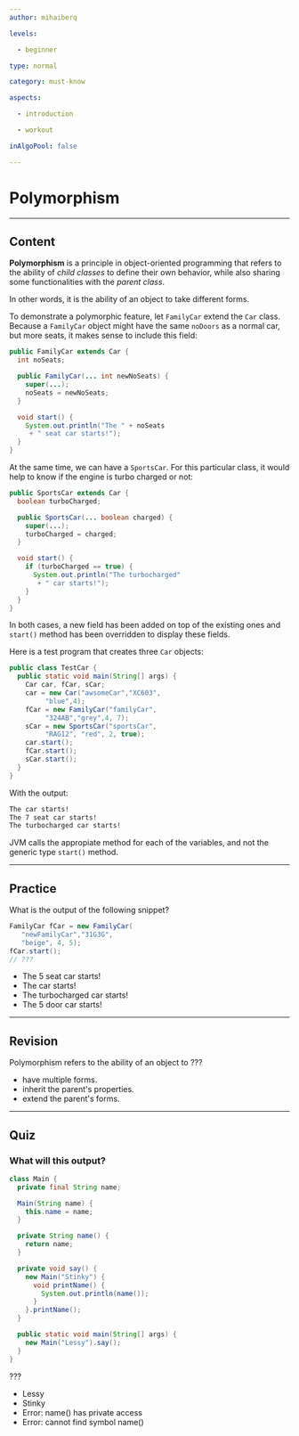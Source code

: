 ```yaml
---
author: mihaiberq

levels:

  - beginner

type: normal

category: must-know

aspects:

  - introduction

  - workout

inAlgoPool: false

---
```


# Polymorphism

---
## Content

**Polymorphism** is a principle in object-oriented programming that refers to the ability of *child classes* to define their own behavior, while also sharing some functionalities with the *parent class*.

In other words, it is the ability of an object to take different forms.

To demonstrate a polymorphic feature, let `FamilyCar` extend the `Car` class. Because a `FamilyCar` object might have the same `noDoors` as a normal car, but more seats, it makes sense to include this field:
```java
public FamilyCar extends Car {
  int noSeats;

  public FamilyCar(... int newNoSeats) {
    super(...);
    noSeats = newNoSeats;
  }

  void start() {
    System.out.println("The " + noSeats
     + " seat car starts!");
  }
}
```

At the same time, we can have a `SportsCar`. For this particular class, it would help to know if the engine is turbo charged or not:
```java
public SportsCar extends Car {
  boolean turboCharged;

  public SportsCar(... boolean charged) {
    super(...);
    turboCharged = charged;
  }

  void start() {
    if (turboCharged == true) {
      System.out.println("The turbocharged"
       + " car starts!");
    }
  }
}

```
In both cases, a new field has been added on top of the existing ones and `start()` method has been overridden to display these fields.

Here is a test program that creates three `Car` objects:
```java
public class TestCar {
  public static void main(String[] args) {
    Car car, fCar, sCar;
    car = new Car("awsomeCar","XC603",
         "blue",4);
    fCar = new FamilyCar("familyCar",
         "324AB","grey",4, 7);
    sCar = new SportsCar("sportsCar",
         "RAG12", "red", 2, true);
    car.start(); 
    fCar.start(); 
    sCar.start();
  }
}
```
With the output:
```bash
The car starts!
The 7 seat car starts!
The turbocharged car starts!
```
JVM calls the appropiate method for each of the variables, and not the generic type `start()` method.

---
## Practice

What is the output of the following snippet?
```java
FamilyCar fCar = new FamilyCar(
   "newFamilyCar","31G3G",
   "beige", 4, 5);
fCar.start();
// ???
```

* The 5 seat car starts!
* The car starts!
* The turbocharged car starts!
* The 5 door car starts!

---
## Revision

Polymorphism refers to the ability of an object to ???


* have multiple forms.
* inherit the parent's properties.
* extend the parent's forms.

---
## Quiz 
### What will this output?

```java
class Main {
  private final String name;

  Main(String name) {
    this.name = name;
  }

  private String name() {
    return name;
  }

  private void say() {
    new Main("Stinky") {
      void printName() {
        System.out.println(name());
      }
    }.printName();
  }

  public static void main(String[] args) {
    new Main("Lessy").say();
  }
}
```

 ???

* Lessy
* Stinky
* Error: name() has private access
* Error: cannot find symbol name()